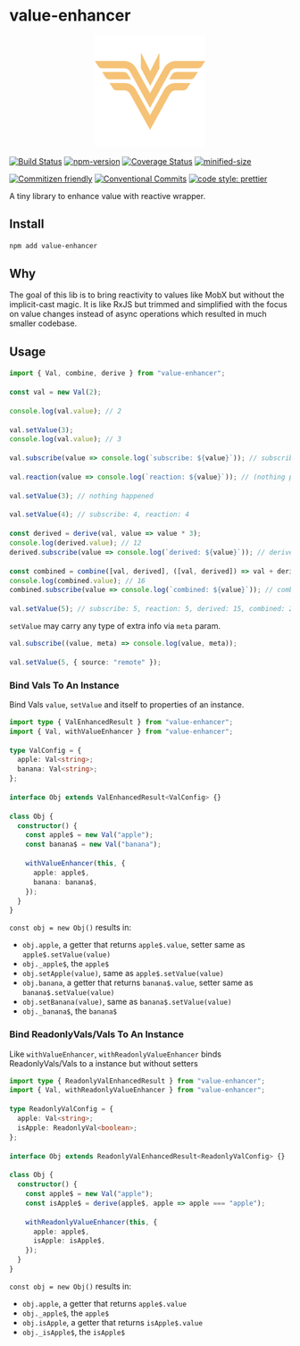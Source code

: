 # value-enhancer

<p align="center">
  <img width="200" src="https://raw.githubusercontent.com/crimx/value-enhancer/master/assets/value-enhancer.svg">
</p>

[![Build Status](https://github.com/crimx/value-enhancer/actions/workflows/build.yml/badge.svg)](https://github.com/crimx/value-enhancer/actions/workflows/build.yml)
[![npm-version](https://img.shields.io/npm/v/value-enhancer.svg)](https://www.npmjs.com/package/value-enhancer)
[![Coverage Status](https://img.shields.io/coveralls/github/crimx/value-enhancer/master)](https://coveralls.io/github/crimx/value-enhancer?branch=master)
[![minified-size](https://img.shields.io/bundlephobia/minzip/value-enhancer)](https://bundlephobia.com/package/value-enhancer)

[![Commitizen friendly](https://img.shields.io/badge/commitizen-friendly-brightgreen.svg?maxAge=2592000)](http://commitizen.github.io/cz-cli/)
[![Conventional Commits](https://img.shields.io/badge/Conventional%20Commits-1.0.0-brightgreen.svg?maxAge=2592000)](https://conventionalcommits.org)
[![code style: prettier](https://img.shields.io/badge/code_style-prettier-ff69b4.svg?style=flat-square)](https://github.com/prettier/prettier)

A tiny library to enhance value with reactive wrapper.

## Install

```bash
npm add value-enhancer
```

## Why

The goal of this lib is to bring reactivity to values like MobX but without the implicit-cast magic. It is like RxJS but trimmed and simplified with the focus on value changes instead of async operations which resulted in much smaller codebase.

## Usage

```js
import { Val, combine, derive } from "value-enhancer";

const val = new Val(2);

console.log(val.value); // 2

val.setValue(3);
console.log(val.value); // 3

val.subscribe(value => console.log(`subscribe: ${value}`)); // subscribe: 3

val.reaction(value => console.log(`reaction: ${value}`)); // (nothing printed)

val.setValue(3); // nothing happened

val.setValue(4); // subscribe: 4, reaction: 4

const derived = derive(val, value => value * 3);
console.log(derived.value); // 12
derived.subscribe(value => console.log(`derived: ${value}`)); // derived: 12

const combined = combine([val, derived], ([val, derived]) => val + derived);
console.log(combined.value); // 16
combined.subscribe(value => console.log(`combined: ${value}`)); // combined: 16

val.setValue(5); // subscribe: 5, reaction: 5, derived: 15, combined: 20
```

`setValue` may carry any type of extra info via `meta` param.

```ts
val.subscribe((value, meta) => console.log(value, meta));

val.setValue(5, { source: "remote" });
```

### Bind Vals To An Instance

Bind Vals `value`, `setValue` and itself to properties of an instance.

```ts
import type { ValEnhancedResult } from "value-enhancer";
import { Val, withValueEnhancer } from "value-enhancer";

type ValConfig = {
  apple: Val<string>;
  banana: Val<string>;
};

interface Obj extends ValEnhancedResult<ValConfig> {}

class Obj {
  constructor() {
    const apple$ = new Val("apple");
    const banana$ = new Val("banana");

    withValueEnhancer(this, {
      apple: apple$,
      banana: banana$,
    });
  }
}
```

`const obj = new Obj()` results in:

- `obj.apple`, a getter that returns `apple$.value`, setter same as `apple$.setValue(value)`
- `obj._apple$`, the `apple$`
- `obj.setApple(value)`, same as `apple$.setValue(value)`
- `obj.banana`, a getter that returns `banana$.value`, setter same as `banana$.setValue(value)`
- `obj.setBanana(value)`, same as `banana$.setValue(value)`
- `obj._banana$`, the `banana$`

### Bind ReadonlyVals/Vals To An Instance

Like `withValueEnhancer`, `withReadonlyValueEnhancer` binds ReadonlyVals/Vals to a instance but without setters

```ts
import type { ReadonlyValEnhancedResult } from "value-enhancer";
import { Val, withReadonlyValueEnhancer } from "value-enhancer";

type ReadonlyValConfig = {
  apple: Val<string>;
  isApple: ReadonlyVal<boolean>;
};

interface Obj extends ReadonlyValEnhancedResult<ReadonlyValConfig> {}

class Obj {
  constructor() {
    const apple$ = new Val("apple");
    const isApple$ = derive(apple$, apple => apple === "apple");

    withReadonlyValueEnhancer(this, {
      apple: apple$,
      isApple: isApple$,
    });
  }
}
```

`const obj = new Obj()` results in:

- `obj.apple`, a getter that returns `apple$.value`
- `obj._apple$`, the `apple$`
- `obj.isApple`, a getter that returns `isApple$.value`
- `obj._isApple$`, the `isApple$`
